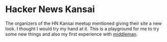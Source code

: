 Hacker News Kansai
=========

The organizers of the HN Kansai meetup mentioned giving their site a new look. I thought I would try my hand at it. This is a playground for me to try some new things and also my first experience with [middleman](http://http://middlemanapp.com/). 
